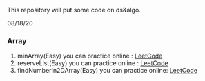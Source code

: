 This repository will put some code on ds&algo.

08/18/20
### Array
1. minArray(Easy)  you can practice online : [LeetCode](https://leetcode-cn.com/problems/xuan-zhuan-shu-zu-de-zui-xiao-shu-zi-lcof/)
2. reserveList(Easy) you can practice online : [LeetCode](https://leetcode-cn.com/problems/fan-zhuan-lian-biao-lcof/)
3. findNumberIn2DArray(Easy) you can practice online: [LeetCode](https://leetcode-cn.com/problems/search-a-2d-matrix-ii/)